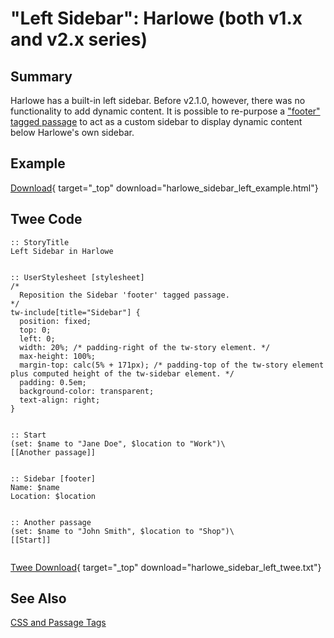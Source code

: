 # "Left Sidebar": Harlowe (both v1.x and v2.x series)

## Summary

Harlowe has a built-in left sidebar. Before v2.1.0, however, there was no functionality to add dynamic content. It is possible to re-purpose a ["footer" tagged passage](https://twine2.neocities.org/#passagetag_footer) to act as a custom sidebar to display dynamic content below Harlowe's own sidebar.

## Example

[Download](harlowe_sidebar_left_example.html){ target="_top" download="harlowe_sidebar_left_example.html"}

## Twee Code

```twee
:: StoryTitle
Left Sidebar in Harlowe


:: UserStylesheet [stylesheet]
/*
  Reposition the Sidebar 'footer' tagged passage.
*/
tw-include[title="Sidebar"] {
  position: fixed;
  top: 0;
  left: 0;
  width: 20%; /* padding-right of the tw-story element. */
  max-height: 100%;
  margin-top: calc(5% + 171px); /* padding-top of the tw-story element plus computed height of the tw-sidebar element. */
  padding: 0.5em;
  background-color: transparent;
  text-align: right;
}


:: Start
(set: $name to "Jane Doe", $location to "Work")\
[[Another passage]]


:: Sidebar [footer]
Name: $name
Location: $location


:: Another passage
(set: $name to "John Smith", $location to "Shop")\
[[Start]]


```

[Twee Download](harlowe_sidebar_left_twee.txt){ target="_top" download="harlowe_sidebar_left_twee.txt"}

## See Also

[CSS and Passage Tags](../../passagetags/harlowe/harlowe_passagetags.md)
